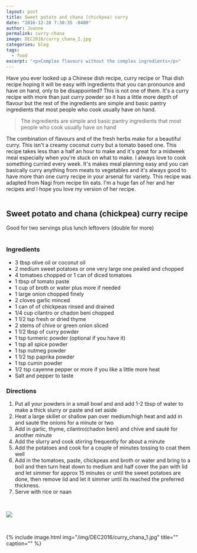 ```yaml
---
layout: post
title: Sweet potato and chana (chickpea) curry
date: "2016-12-28 7:30:35 -0400"
author: Joanne
permalink: curry-chana
image: DEC2016/curry_chana_2.jpg
categories: blog
tags:
  - food
excerpt: "<p>Complex flavours without the complex ingredients</p>"
---
```


Have you ever looked up a Chinese dish recipe, curry recipe or Thai dish recipe hoping it will be easy with ingredients that you can pronounce and have on hand, only to be disappointed? This is not one of them. It's a curry recipe with more than just curry powder so it has a little more depth of flavour but the rest of the ingredients are simple and basic pantry ingredients that most people who cook usually have on hand.
<br>

> The ingredients are simple and basic pantry ingredients that most people who cook usually have on hand

The combination of flavours and of the fresh herbs make for a beautiful curry.  This isn't a creamy coconut curry but a tomato based one. This recipe takes less than a half an hour to make and it's great for a midweek meal especially when you're stuck on what to make. I always love to cook something curried every week. It's makes meal planning easy and you can basically curry anything from meats to vegetables and it's always good to have more than one curry recipe in your arsenal for variety.  This recipe was adapted from Nagi from recipe tin eats. I'm a huge fan of her and her recipes and I hope you love my version of her recipe.
<br>
<br>

## Sweet potato and chana (chickpea) curry recipe

Good for two servings plus lunch leftovers (double for more)
<br>
<br>

### Ingredients

* 3 tbsp olive oil or coconut oil
* 2 medium sweet potatoes or one very large one pealed and chopped
* 4 tomatoes chopped or 1 can of diced tomatoes
* 1 tbsp of tomato paste
* 1 cup of broth or water plus more if needed
* 1 large onion chopped finely
* 2 cloves garlic minced
* 1 can of of chickpeas rinsed and drained
* 1/4 cup cilantro or chadon beni chopped
* 1 1/2 tsp fresh or dried thyme
* 2 stems of chive or green onion sliced
* 1 1/2 tbsp of curry powder
* 1 tsp turmeric powder (optional if you have it)
* 1 tsp all spice powder
* 1 tsp nutmeg powder
* 1 1/2 tsp paprika powder
* 1 tsp cumin powder
* 1/2 tsp cayenne pepper or more if you like a little more heat
* Salt and pepper to taste

### Directions

1. Put all your powders in a small bowl and and add 1-2 tbsp of water to make a thick slurry or paste and set aside
1. Heat a large skillet or shallow pan over medium/high heat and add in and sauté the onions for a minute or two
1. Add in garlic, thyme, cilantro(chadon beni) and chive and sauté for another minute
1. Add the slurry and cook stirring frequently for about a minute
1. Add the potatoes and cook for a couple of minutes tossing to coat them well
1. Add in the tomatoes, paste, chickpeas and broth or water and bring to a boil and then turn heat down to medium and half cover the pan with lid and let simmer for approx 15 minutes or until the sweet potatoes are done, then remove lid and let it simmer until its reached the preferred thickness.
1. Serve with rice or naan

<br>

<p class="apple__news__logo"><a href="https://apple.news/TKVtoVhGUQSuiufA4bqI-gg"><img src="{{ basesite.url }}/img/apple_news.svg" /></a></p>
<br>

{% include image.html
            img="/img/DEC2016/curry_chana_1.jpg"
            title=""
            caption="" %}
